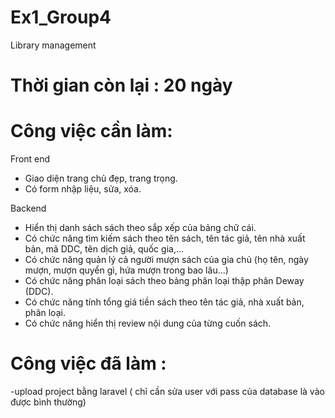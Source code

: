 # Ex1_Group4
Library management 

# Thời gian còn lại : 20 ngày

# Công việc cần làm:
Front end
- Giao diện trang chủ đẹp, trang trọng.
- Có form nhập liệu, sửa, xóa.

Backend
- Hiển thị danh sách sách theo sắp xếp của bảng chữ cái. 
- Có chức năng tìm kiếm sách theo tên sách, tên tác giả, tên nhà xuất bản, mã DDC, tên dịch giả, quốc gia,... 
- Có chức năng quản lý cả người mượn sách của gia chủ (họ tên, ngày mượn, mượn quyển gì, hứa mượn trong bao lâu...)
- Có chức năng phân loại sách theo bảng phân loại thập phân Deway (DDC). 
- Có chức năng tính tổng giá tiền sách theo tên tác giả, nhà xuất bản, phân loại. 
- Có chức năng hiển thị review nội dung của từng cuốn sách. 

# Công việc đã làm : 

-upload project bằng laravel ( chỉ cần sửa user với pass của database là vào được bình thường)
